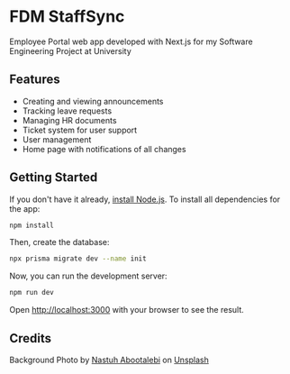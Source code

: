 # FDM StaffSync

Employee Portal web app developed with Next.js for my Software Engineering Project at University

## Features

- Creating and viewing announcements
- Tracking leave requests
- Managing HR documents
- Ticket system for user support
- User management
- Home page with notifications of all changes

## Getting Started

If you don't have it already, [install Node.js](https://nodejs.org/en).
To install all dependencies for the app:

```bash
npm install
```

Then, create the database:

```bash
npx prisma migrate dev --name init
```

Now, you can run the development server:

```bash
npm run dev
```

Open [http://localhost:3000](http://localhost:3000) with your browser to see the result.

## Credits

Background Photo by [Nastuh Abootalebi](https://unsplash.com/@sunday_digital?utm_content=creditCopyText&utm_medium=referral&utm_source=unsplash) on [Unsplash](https://unsplash.com/photos/photo-of-dining-table-and-chairs-inside-room-eHD8Y1Znfpk?utm_content=creditCopyText&utm_medium=referral&utm_source=unsplash)
